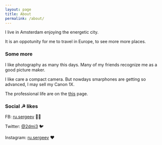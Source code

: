 ```yaml
---
layout: page
title: About
permalink: /about/
---
```


I live in Amsterdam enjoying the energetic city.

It is an oppotunity for me to travel in Europe, to see more more places.

### Some more

I like photography as many this days. Many of my friends recognize me as a good picture maker.

I like care a compact camera. But nowdays smarphones are getting so advanced, I may sell my Canon 1X.

The professional life are on the [this](https://rusergeev.github.io/jobs/) page.

### Social ☭ likes

FB: [ru.sergeev](https://www.facebook.com/ru.sergeev) 👍🏻

Twitter: [@2dmi3](https://twitter.com/2dmi3) 🐦

Instagram: [ru.sergeev](https://www.instagram.com/ru.sergeev/) ❤️
